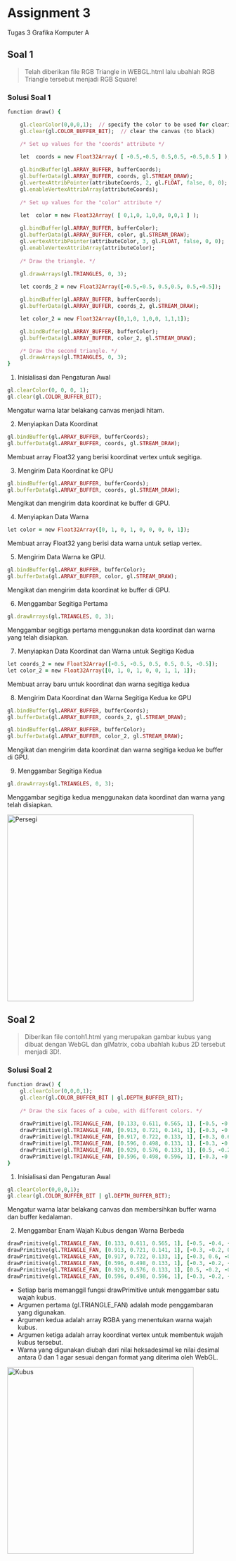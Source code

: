 # Assignment 3
Tugas 3 Grafika Komputer A

## Soal 1
> Telah diberikan file RGB Triangle in WEBGL.html lalu ubahlah RGB Triangle tersebut menjadi RGB Square!

### Solusi Soal 1

```ruby
function draw() { 

    gl.clearColor(0,0,0,1);  // specify the color to be used for clearing
    gl.clear(gl.COLOR_BUFFER_BIT);  // clear the canvas (to black)

    /* Set up values for the "coords" attribute */

    let  coords = new Float32Array( [ -0.5,-0.5, 0.5,0.5, -0.5,0.5 ] );
   
    gl.bindBuffer(gl.ARRAY_BUFFER, bufferCoords);
    gl.bufferData(gl.ARRAY_BUFFER, coords, gl.STREAM_DRAW);
    gl.vertexAttribPointer(attributeCoords, 2, gl.FLOAT, false, 0, 0);
    gl.enableVertexAttribArray(attributeCoords); 
   
    /* Set up values for the "color" attribute */
   
    let  color = new Float32Array( [ 0,1,0, 1,0,0, 0,0,1 ] );

    gl.bindBuffer(gl.ARRAY_BUFFER, bufferColor);
    gl.bufferData(gl.ARRAY_BUFFER, color, gl.STREAM_DRAW);
    gl.vertexAttribPointer(attributeColor, 3, gl.FLOAT, false, 0, 0);
    gl.enableVertexAttribArray(attributeColor); 
    
    /* Draw the triangle. */
   
    gl.drawArrays(gl.TRIANGLES, 0, 3);

    let coords_2 = new Float32Array([-0.5,-0.5, 0.5,0.5, 0.5,-0.5]);

    gl.bindBuffer(gl.ARRAY_BUFFER, bufferCoords);
    gl.bufferData(gl.ARRAY_BUFFER, coords_2, gl.STREAM_DRAW);

    let color_2 = new Float32Array([0,1,0, 1,0,0, 1,1,1]);

    gl.bindBuffer(gl.ARRAY_BUFFER, bufferColor);
    gl.bufferData(gl.ARRAY_BUFFER, color_2, gl.STREAM_DRAW);

    /* Draw the second triangle. */
    gl.drawArrays(gl.TRIANGLES, 0, 3);
}
```
1. Inisialisasi dan Pengaturan Awal
```ruby
gl.clearColor(0, 0, 0, 1);
gl.clear(gl.COLOR_BUFFER_BIT);
```
Mengatur warna latar belakang canvas menjadi hitam.

2. Menyiapkan Data Koordinat
```ruby
gl.bindBuffer(gl.ARRAY_BUFFER, bufferCoords);
gl.bufferData(gl.ARRAY_BUFFER, coords, gl.STREAM_DRAW);	
```
Membuat array Float32 yang berisi koordinat vertex untuk segitiga.

3. Mengirim Data Koordinat ke GPU
```ruby
gl.bindBuffer(gl.ARRAY_BUFFER, bufferCoords);
gl.bufferData(gl.ARRAY_BUFFER, coords, gl.STREAM_DRAW);
```
Mengikat dan mengirim data koordinat ke buffer di GPU.

4. Menyiapkan Data Warna
```ruby
let color = new Float32Array([0, 1, 0, 1, 0, 0, 0, 0, 1]);
```
Membuat array Float32 yang berisi data warna untuk setiap vertex.

5. Mengirim Data Warna ke GPU.
```ruby
gl.bindBuffer(gl.ARRAY_BUFFER, bufferColor);
gl.bufferData(gl.ARRAY_BUFFER, color, gl.STREAM_DRAW);
```
Mengikat dan mengirim data koordinat ke buffer di GPU.

6. Menggambar Segitiga Pertama
```ruby
gl.drawArrays(gl.TRIANGLES, 0, 3);
```
Menggambar segitiga pertama menggunakan data koordinat dan warna yang telah 	disiapkan.

7. Menyiapkan Data Koordinat dan Warna untuk Segitiga Kedua
```ruby	
let coords_2 = new Float32Array([-0.5, -0.5, 0.5, 0.5, 0.5, -0.5]);
let color_2 = new Float32Array([0, 1, 0, 1, 0, 0, 1, 1, 1]);
```
Membuat array baru untuk koordinat dan warna segitiga kedua
	
8. Mengirim Data Koordinat dan Warna Segitiga Kedua ke GPU
```ruby	
gl.bindBuffer(gl.ARRAY_BUFFER, bufferCoords);
gl.bufferData(gl.ARRAY_BUFFER, coords_2, gl.STREAM_DRAW);

gl.bindBuffer(gl.ARRAY_BUFFER, bufferColor);
gl.bufferData(gl.ARRAY_BUFFER, color_2, gl.STREAM_DRAW);
```	
Mengikat dan mengirim data koordinat dan warna segitiga kedua ke buffer di GPU.
	
9. Menggambar Segitiga Kedua
```ruby	
gl.drawArrays(gl.TRIANGLES, 0, 3);	
```
Menggambar segitiga kedua menggunakan data koordinat dan warna yang telah disiapkan.

<img width="424" alt="Persegi" src="https://github.com/mashitaad/5025211036_Mashita-Dewi_Computer-Graphics_Assignment-3/assets/87978863/0ee0af0e-119e-46c8-ae02-bbc21d8a741a">

## Soal 2
> Diberikan file contoh1.html yang merupakan gambar kubus yang dibuat dengan WebGL dan glMatrix, coba ubahlah kubus 2D tersebut menjadi 3D!.

### Solusi Soal 2

```ruby
function draw() { 
    gl.clearColor(0,0,0,1);
    gl.clear(gl.COLOR_BUFFER_BIT | gl.DEPTH_BUFFER_BIT);
    
    /* Draw the six faces of a cube, with different colors. */
    
    drawPrimitive(gl.TRIANGLE_FAN, [0.133, 0.611, 0.565, 1], [-0.5, -0.4, -0.5, -0.5, 0.4, -0.5, 0.3, 0.4, -0.5, 0.3, -0.4, -0.5]);  
    drawPrimitive(gl.TRIANGLE_FAN, [0.913, 0.721, 0.141, 1], [-0.3, -0.2, 0.5, 0.5, -0.2, 0.5, 0.5, 0.6, 0.5, -0.3, 0.6, 0.5]); 
    drawPrimitive(gl.TRIANGLE_FAN, [0.917, 0.722, 0.133, 1], [-0.3, 0.6, -0.5, -0.5, 0.4, 0.5, 0.3, 0.4, 0.5, 0.5, 0.6, -0.5]);
    drawPrimitive(gl.TRIANGLE_FAN, [0.596, 0.498, 0.133, 1], [-0.3, -0.2, -0.5, 0.5, -0.2, -0.5, 0.3, -0.4, 0.5, -0.5, -0.4, 0.5]);  
    drawPrimitive(gl.TRIANGLE_FAN, [0.929, 0.576, 0.133, 1], [0.5, -0.2, -0.5, 0.5, 0.6, -0.5, 0.3, 0.4, 0.5, 0.3, -0.4, 0.5]);
    drawPrimitive(gl.TRIANGLE_FAN, [0.596, 0.498, 0.596, 1], [-0.3, -0.2, -0.5, -0.5, -0.4, 0.5, -0.5, 0.4, 0.5, -0.3, 0.6, -0.5]);  
}
```
1. Inisialisasi dan Pengaturan Awal
```ruby	
gl.clearColor(0,0,0,1);
gl.clear(gl.COLOR_BUFFER_BIT | gl.DEPTH_BUFFER_BIT);
```
Mengatur warna latar belakang canvas dan membersihkan buffer warna dan buffer 	kedalaman.

2. Menggambar Enam Wajah Kubus dengan Warna Berbeda
```ruby
drawPrimitive(gl.TRIANGLE_FAN, [0.133, 0.611, 0.565, 1], [-0.5, -0.4, -0.5, -0.5, 0.4, -0.5, 0.3, 0.4, -0.5, 0.3, -0.4, -0.5]);  
drawPrimitive(gl.TRIANGLE_FAN, [0.913, 0.721, 0.141, 1], [-0.3, -0.2, 0.5, 0.5, -0.2, 0.5, 0.5, 0.6, 0.5, -0.3, 0.6, 0.5]); 
drawPrimitive(gl.TRIANGLE_FAN, [0.917, 0.722, 0.133, 1], [-0.3, 0.6, -0.5, -0.5, 0.4, 0.5, 0.3, 0.4, 0.5, 0.5, 0.6, -0.5]);  
drawPrimitive(gl.TRIANGLE_FAN, [0.596, 0.498, 0.133, 1], [-0.3, -0.2, -0.5, 0.5, -0.2, -0.5, 0.3, -0.4, 0.5, -0.5, -0.4, 0.5]);  
drawPrimitive(gl.TRIANGLE_FAN, [0.929, 0.576, 0.133, 1], [0.5, -0.2, -0.5, 0.5, 0.6, -0.5, 0.3, 0.4, 0.5, 0.3, -0.4, 0.5]);  
drawPrimitive(gl.TRIANGLE_FAN, [0.596, 0.498, 0.596, 1], [-0.3, -0.2, -0.5, -0.5, -0.4, 0.5, -0.5, 0.4, 0.5, -0.3, 0.6, -0.5]);  
```
- Setiap baris memanggil fungsi drawPrimitive untuk menggambar satu wajah kubus.
- Argumen pertama (gl.TRIANGLE_FAN) adalah mode penggambaran yang digunakan.
- Argumen kedua adalah array RGBA yang menentukan warna wajah kubus.
- Argumen ketiga adalah array koordinat vertex untuk membentuk wajah kubus tersebut.	
- Warna yang digunakan diubah dari nilai heksadesimal ke nilai 	desimal antara 0 dan 1 agar sesuai dengan format yang diterima oleh WebGL.

<img width="424" alt="Kubus" src="https://github.com/mashitaad/5025211036_Mashita-Dewi_Computer-Graphics_Assignment-3/assets/87978863/abf05aa3-10a4-4a7c-8610-f4816cac595b">

